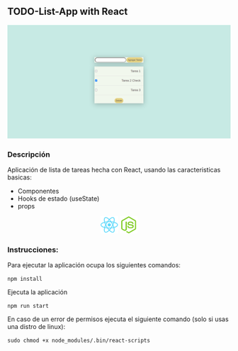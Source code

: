 ## TODO-List-App with React

<div align="center">

![todoapp](./img/todoapp.png)

</div>

### Descripción

Aplicación de lista de tareas hecha con React, usando las caracteristicas basicas:
- Componentes
- Hooks de estado (useState)
- props

<div align="center">

<img src="https://github.com/devicons/devicon/blob/master/icons/react/react-original.svg" title="ReactJS" alt="React" width="40" height="40"/>
<img src="https://github.com/devicons/devicon/blob/master/icons/nodejs/nodejs-original.svg" title="NodeJS" alt="Node" width="40" height="40"/>

</div>

### Instrucciones:

Para ejecutar la aplicación ocupa los siguientes comandos:

```
npm install
```

Ejecuta la aplicación
```
npm run start
```

En caso de un error de permisos ejecuta el siguiente comando (solo si usas una distro de linux):
```
sudo chmod +x node_modules/.bin/react-scripts
```